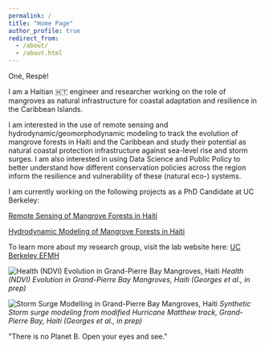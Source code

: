 ```yaml
---
permalink: /
title: "Home Page"
author_profile: true
redirect_from: 
  - /about/
  - /about.html
---
```


Onè, Respè!

I am a Haitian 🇭🇹 engineer and researcher working on the role of mangroves as natural infrastructure for coastal adaptation and resilience in the Caribbean Islands.

I am interested in the use of remote sensing and hydrodynamic/geomorphodynamic modeling to track the evolution of mangrove forests in Haiti and the Caribbean and study their potential as natural coastal protection infrastructure against sea-level rise and storm surges. I am also interested in using Data Science and Public Policy to better understand how different conservation policies across the region inform the resilience and vulnerability of these (natural eco-) systems.

I am currently working on the following projects as a PhD Candidate at UC Berkeley:

[Remote Sensing of Mangrove Forests in Haiti](https://github.com/aesgeorges/MangroveCaribRS)

[Hydrodynamic Modeling of Mangrove Forests in Haiti](https://github.com/aesgeorges/LaGonaveFM)

To learn more about my research group, visit the lab website here: [UC Berkeley EFMH](https://ucb-efmh.github.io/efmh-site/index)

![Health (NDVI) Evolution in Grand-Pierre Bay Mangroves, Haiti](/images/GPHT_dNDVI_progression.png)
*Health (NDVI) Evolution in Grand-Pierre Bay Mangroves, Haiti (Georges et al., in prep)*

![Storm Surge Modelling in Grand-Pierre Bay Mangroves, Haiti](/images/ADCIRC_Surge_Mangroves.gif)
*Synthetic Storm surge modeling from modified Hurricane Matthew track, Grand-Pierre Bay, Haiti (Georges et al., in prep)*

"There is no Planet B. Open your eyes and see."

